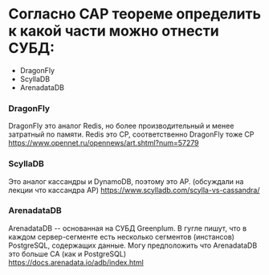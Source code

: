 
# Согласно CAP теореме определить к какой части можно отнести СУБД:
- DragonFly
- ScyllaDB
- ArenadataDB

### DragonFly
DragonFly это аналог Redis, но более производительный и менее затратный по памяти. Redis это CP, соответственно DragonFly тоже CP
https://www.opennet.ru/opennews/art.shtml?num=57279

### ScyllaDB
Это аналог кассандры и DynamoDB, поэтому это AP. (обсуждали на лекции что кассандра AP)
https://www.scylladb.com/scylla-vs-cassandra/

### ArenadataDB
ArenadataDB -- основанная на СУБД  Greenplum.
В гугле пишут, что в каждом сервер-сегменте есть несколько сегментов (инстансов) PostgreSQL, содержащих данные. Могу предположить что ArenadataDB это больше CA (как и PostgreSQL)
https://docs.arenadata.io/adb/index.html
